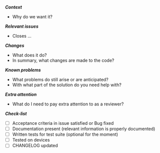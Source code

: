 ***Context***
- Why do we want it?

***Relevant issues***
- Closes ...

***Changes***
- What does it do?
- In summary, what changes are made to the code?

***Known problems***
- What problems do still arise or are anticipated?
- With what part of the solution do you need help with?

***Extra attention***
- What do I need to pay extra attention to as a reviewer?

***Check-list***
- [ ] Acceptance criteria in issue satisfied or Bug fixed
- [ ] Documentation present (relevant information is properly documented)
- [ ] Written tests for test suite (optional for the moment)
- [ ] Tested on devices
- [ ] CHANGELOG updated
